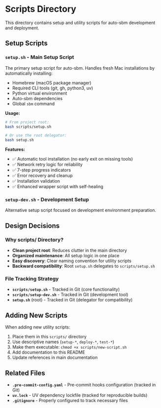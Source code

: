 # Scripts Directory

This directory contains setup and utility scripts for auto-sbm development and deployment.

## Setup Scripts

### `setup.sh` - Main Setup Script
The primary setup script for auto-sbm. Handles fresh Mac installations by automatically installing:
- Homebrew (macOS package manager)
- Required CLI tools (git, gh, python3, uv)
- Python virtual environment
- Auto-sbm dependencies
- Global `sbm` command

**Usage:**
```bash
# From project root:
bash scripts/setup.sh

# Or use the root delegator:
bash setup.sh
```

**Features:**
- ✅ Automatic tool installation (no early exit on missing tools)
- ✅ Network retry logic for reliability
- ✅ 7-step progress indicators
- ✅ Error recovery and cleanup
- ✅ Installation validation
- ✅ Enhanced wrapper script with self-healing

### `setup-dev.sh` - Development Setup
Alternative setup script focused on development environment preparation.

## Design Decisions

### Why scripts/ Directory?
- **Clean project root**: Reduces clutter in the main directory
- **Organized maintenance**: All setup logic in one place  
- **Easy discovery**: Clear naming convention for utility scripts
- **Backward compatibility**: Root `setup.sh` delegates to `scripts/setup.sh`

### File Tracking Strategy
- **`scripts/setup.sh`** - Tracked in Git (core functionality)
- **`scripts/setup-dev.sh`** - Tracked in Git (development tool)
- **`setup.sh`** (root) - Tracked in Git (delegator for compatibility)

## Adding New Scripts

When adding new utility scripts:

1. Place them in this `scripts/` directory
2. Use descriptive names (`setup-*`, `deploy-*`, `test-*`)
3. Make them executable: `chmod +x scripts/new-script.sh`
4. Add documentation to this README
5. Update references in main documentation

## Related Files

- **`.pre-commit-config.yaml`** - Pre-commit hooks configuration (tracked in Git)
- **`uv.lock`** - UV dependency lockfile (tracked for reproducible builds)
- **`.gitignore`** - Properly configured to track necessary files